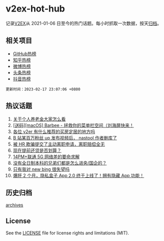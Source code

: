 # v2ex-hot-hub

 记录[V2EX](https://www.v2ex.com/)从 2021-01-06 日至今的热门话题。每小时抓取一次数据，按天[归档](archives)。
 
 ## 相关项目

- [GitHub热榜](https://github.com/snaildev/github-hot-hub)
- [知乎热榜](https://github.com/snaildev/zhihu-hot-hub)
- [微博热榜](https://github.com/snaildev/weibo-hot-hub)
- [头条热榜](https://github.com/snaildev/toutiao-hot-hub)
- [抖音热榜](https://github.com/snaildev/douyin-hot-hub)


 `更新时间：2023-02-17 23:07:06 +0800`

## 热议话题

1. [关于个人养老金大家怎么看](https://www.v2ex.com/t/916854)
1. [[送码][macOS] Barbee - 拯救你的菜单栏空间（刘海屏快来！](https://www.v2ex.com/t/916801)
1. [各位 v2er 有什么推荐的买房定居的地方吗](https://www.v2ex.com/t/916857)
1. [B 站某百万粉丝 up 发布视频后， nastool 作者删库了](https://www.v2ex.com/t/916890)
1. [被 HR 欺骗提交了主动离职申请，离职赔偿全无](https://www.v2ex.com/t/916814)
1. [现在提前还贷是否划算？](https://www.v2ex.com/t/916834)
1. [14PM+联通 5G 网络差的要命求解](https://www.v2ex.com/t/916845)
1. [没有全日制本科的兄弟们都是怎么进央/国企的？](https://www.v2ex.com/t/916876)
1. [只有我对 new bing 很失望吗](https://www.v2ex.com/t/916804)
1. [爆肝 2 个月，隐私盒子 App 2.0 终于上线了！拥有隐藏 App 功能！](https://www.v2ex.com/t/916821)

## 历史归档

[archives](archives)

## License

See the [LICENSE](LICENSE) file for license rights and limitations (MIT).
